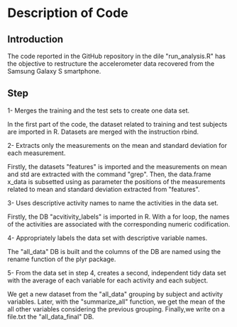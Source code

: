 # Description of Code 

## Introduction

The code reported in the GitHub repository in the dile "run_analysis.R" has the objective to restructure the accelerometer data recovered from the Samsung Galaxy S smartphone.

## Step

1- Merges the training and the test sets to create one data set.

In the first part of the code, the dataset related to training and test subjects are imported in R.
Datasets are merged with the instruction rbind.

2- Extracts only the measurements on the mean and standard deviation for each measurement.

Firstly, the datasets "features" is imported and the measurements on mean and std are extracted with the command "grep".
Then, the data.frame x_data is subsetted using as parameter the positions of the measurements related to mean and standard deviation extracted from "features".

3- Uses descriptive activity names to name the activities in the data set.

Firstly, the DB "acvitivity_labels" is imported in R. With a for loop, the names of the activities are associated with the corresponding numeric codification.

4- Appropriately labels the data set with descriptive variable names.

The "all_data" DB is built and the columns of the DB are named using the rename function of the plyr package.  

5- From the data set in step 4, creates a second, independent tidy data set with the average of each variable for each activity and each subject.

We get a new dataset from the "all_data" grouping by subject and activity variables. Later, with the "summarize_all" function, we get the mean of the all other variables considering the previous grouping.
Finally,we write on a file.txt the "all_data_final" DB. 
